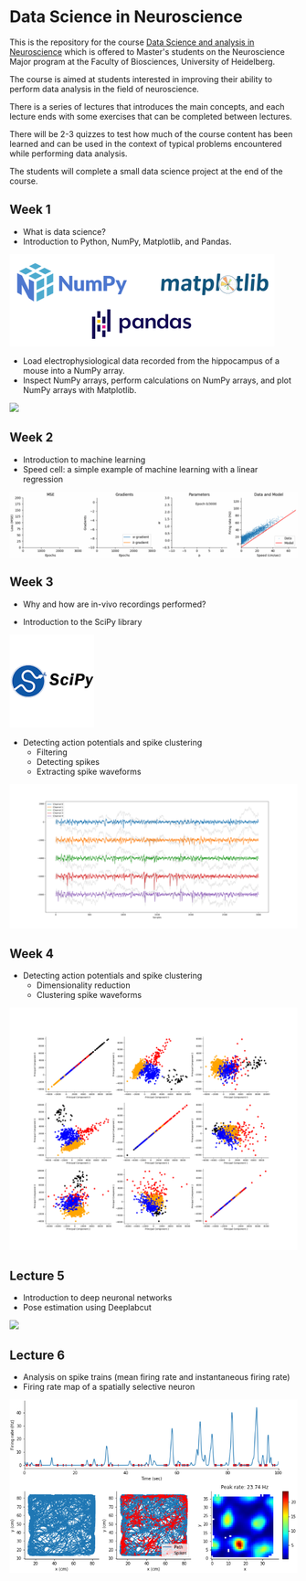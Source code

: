 # Data Science in Neuroscience

This is the repository for the course [Data Science and analysis in Neuroscience](https://lsf.uni-heidelberg.de/qisserver/rds?state=verpublish&status=init&vmfile=no&moduleCall=webInfo&publishConfFile=webInfo&publishSubDir=veranstaltung&veranstaltung.veranstid=375092&purge=y&topitem=lectures&subitem=editlecture&asi=al$3tixanI2BKb.VkKa2) which is offered to Master's students on the Neuroscience Major program at the  Faculty of Biosciences, University of Heidelberg.

The course is aimed at students interested in improving their ability to perform data analysis in the field of neuroscience. 

There is a series of lectures that introduces the main concepts, and each lecture ends with some exercises that can be completed between lectures. 

There will be 2-3 quizzes to test how much of the course content has been learned and can be used in the context of typical problems encountered while performing data analysis.

The students will complete a small data science project at the end of the course.


## Week 1

* What is data science?
* Introduction to Python, NumPy, Matplotlib, and Pandas.
<div>
<img src="images/packages_logos.png"/>
</div>


* Load electrophysiological data recorded from the hippocampus of a mouse into a NumPy array.
* Inspect NumPy arrays, perform calculations on NumPy arrays, and plot NumPy arrays with Matplotlib.



<div>
<img src="images/shortRaw.png"/>
</div>

## Week 2

* Introduction to machine learning
* Speed cell: a simple example of machine learning with a linear regression

<div>
<img src="images/learning_animation/learning_animation.gif" width="1000" align="center">
</div>


## Week 3

* Why and how are in-vivo recordings performed?

* Introduction to the SciPy library
<div>
<img src="images/scipy.png"/>
</div>


* Detecting action potentials and spike clustering
  * Filtering
  * Detecting spikes
  * Extracting spike waveforms
  
<div>
<img src="images/filteredSignals.png"/>
</div>

## Week 4

* Detecting action potentials and spike clustering
  * Dimensionality reduction
  * Clustering spike waveforms
  
<div>
<img src="images/pca.png"/>
</div>



## Lecture 5

* Introduction to deep neuronal networks
* Pose estimation using Deeplabcut

<div>
<img src="images/dlc_path.png"/>
</div>



## Lecture 6

* Analysis on spike trains (mean firing rate and instantaneous firing rate)
* Firing rate map of a spatially selective neuron

<div>
<img src="images/gridCellExample.png"/>
</div>
